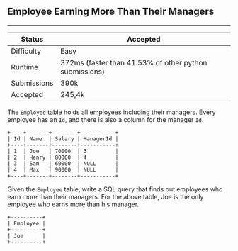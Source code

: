 ## Employee Earning More Than Their Managers
---------
| Status | Accepted |
| --- | --- |
| Difficulty | Easy |
| Runtime | 372ms (faster than 41.53% of other python submissions) |
| Submissions | 390k |
| Accepted | 245,4k |

The `Employee` table holds all employees including their managers. Every employee has an `Id`, and there is also a column for the manager `Id`.

```
+----+-------+--------+-----------+
| Id | Name  | Salary | ManagerId |
+----+-------+--------+-----------+
| 1  | Joe   | 70000  | 3         |
| 2  | Henry | 80000  | 4         |
| 3  | Sam   | 60000  | NULL      |
| 4  | Max   | 90000  | NULL      |
+----+-------+--------+-----------+
```

Given the `Employee` table, write a SQL query that finds out employees who earn more than their managers. For the above table, Joe is the only employee who earns more than his manager.

```
+----------+
| Employee |
+----------+
| Joe      |
+----------+
```
